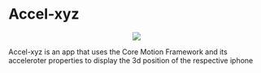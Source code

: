 # Accel-xyz


<p align="center">
<img src="https://img.shields.io/badge/swift-%204%20%7C%204.2%20-blue.svg" />
</p>

Accel-xyz is an app that uses the Core Motion Framework and its acceleroter properties to display the 3d position of the respective iphone
